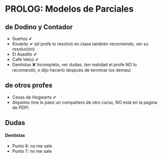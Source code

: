 # PROLOG: Modelos de Parciales 

## de Dodino y Contador
- Sueños ✔
- Kioskito ✔ (el profe lo resolvió en clase también recomiendo, ver su resolución)
- El Asadito ✔ 
- Café Veloz ✔ 
- Dentistas ❌ Incompleto, ver dudas. (en realidad el profe NO lo recomendó, o dijo hacerlo después de terminar los demas)

## de otros profes
- Casas de Hogwarts ✔
- Alquimio (me lo pasó un compañero de otro curso, NO está en la pagina de PDP)

## Dudas

#### Dentistas
 - Punto 6: no me sale
 - Punto 7: no me sale
